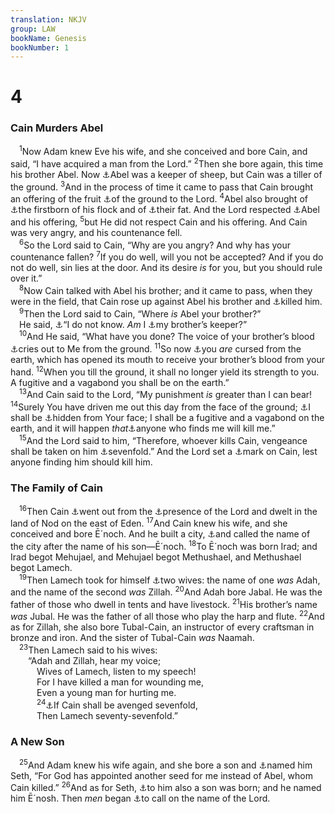 ```yaml
---
translation: NKJV
group: LAW
bookName: Genesis 
bookNumber: 1
---
```


<div class="title"><h1>4</h1><h3>Cain Murders Abel</h3></div>
<span class="verse sa_4_1"> <sup>1</sup>Now Adam knew Eve his wife, and she conceived and bore Cain, and said, “I have acquired a man from the Lord.” </span>
<span class="verse sa_4_2"><sup>2</sup>Then she bore again, this time his brother Abel. Now <a data-toggle="tooltip" data-placement="bottom" title="Luke 11:50, 51">⚓</a>Abel was a keeper of sheep, but Cain was a tiller of the ground. </span>
<span class="verse sa_4_3"><sup>3</sup>And in the process of time it came to pass that Cain brought an offering of the fruit <a data-toggle="tooltip" data-placement="bottom" title="Num. 18:12">⚓</a>of the ground to the Lord. </span>
<span class="verse sa_4_4"><sup>4</sup>Abel also brought of <a data-toggle="tooltip" data-placement="bottom" title="Num. 18:17">⚓</a>the firstborn of his flock and of <a data-toggle="tooltip" data-placement="bottom" title="Lev. 3:16">⚓</a>their fat. And the Lord respected <a data-toggle="tooltip" data-placement="bottom" title="Heb. 11:4">⚓</a>Abel and his offering, </span>
<span class="verse sa_4_5"><sup>5</sup>but He did not respect Cain and his offering. And Cain was very angry, and his countenance fell.<br/></span>
<span class="verse sa_4_6"> <sup>6</sup>So the Lord said to Cain, “Why are you angry? And why has your countenance fallen? </span>
<span class="verse sa_4_7"><sup>7</sup>If you do well, will you not be accepted? And if you do not do well, sin lies at the door. And its desire <i>is</i> for you, but you should rule over it.”<br/></span>
<span class="verse sa_4_8"> <sup>8</sup>Now Cain talked with Abel his brother; and it came to pass, when they were in the field, that Cain rose up against Abel his brother and <a data-toggle="tooltip" data-placement="bottom" title="Matt. 23:35; Luke 11:51; (1 John 3:12–15); Jude 11">⚓</a>killed him.<br/></span>
<span class="verse sa_4_9"> <sup>9</sup>Then the Lord said to Cain, “Where <i>is</i> Abel your brother?”<br/> He said, <a data-toggle="tooltip" data-placement="bottom" title="John 8:44">⚓</a>“I do not know. <i>Am</i> I <a data-toggle="tooltip" data-placement="bottom" title="1 Cor. 8:11–13">⚓</a>my brother’s keeper?”<br/></span>
<span class="verse sa_4_10"> <sup>10</sup>And He said, “What have you done? The voice of your brother’s blood <a data-toggle="tooltip" data-placement="bottom" title="Num. 35:33; Deut. 21:1–9; Heb. 12:24; Rev. 6:9, 10">⚓</a>cries out to Me from the ground. </span>
<span class="verse sa_4_11"><sup>11</sup>So now <a data-toggle="tooltip" data-placement="bottom" title="Gen. 3:14; Deut. 11:28; 28:15–20; Gal. 3:10">⚓</a>you <i>are</i> cursed from the earth, which has opened its mouth to receive your brother’s blood from your hand. </span>
<span class="verse sa_4_12"><sup>12</sup>When you till the ground, it shall no longer yield its strength to you. A fugitive and a vagabond you shall be on the earth.”<br/></span>
<span class="verse sa_4_13"> <sup>13</sup>And Cain said to the Lord, “My punishment <i>is</i> greater than I can bear! </span>
<span class="verse sa_4_14"><sup>14</sup>Surely You have driven me out this day from the face of the ground; <a data-toggle="tooltip" data-placement="bottom" title="Ps. 51:11">⚓</a>I shall be <a data-toggle="tooltip" data-placement="bottom" title="Deut. 31:18; Is. 1:15">⚓</a>hidden from Your face; I shall be a fugitive and a vagabond on the earth, and it will happen <i>that</i><a data-toggle="tooltip" data-placement="bottom" title="Gen. 9:6; Num. 35:19, 21, 27">⚓</a>anyone who finds me will kill me.”<br/></span>
<span class="verse sa_4_15"> <sup>15</sup>And the Lord said to him, “Therefore, whoever kills Cain, vengeance shall be taken on him <a data-toggle="tooltip" data-placement="bottom" title="Gen. 4:24; Ps. 79:12">⚓</a>sevenfold.” And the Lord set a <a data-toggle="tooltip" data-placement="bottom" title="Gen. 9:6; Ezek. 9:4, 6">⚓</a>mark on Cain, lest anyone finding him should kill him.<br/></span>
<div class="title"><h3>The Family of Cain</h3></div>
<span class="verse sa_4_16"> <sup>16</sup>Then Cain <a data-toggle="tooltip" data-placement="bottom" title="2 Kin. 13:23; 24:20; Jer. 23:39; 52:3">⚓</a>went out from the <a data-toggle="tooltip" data-placement="bottom" title="Jon. 1:3">⚓</a>presence of the Lord and dwelt in the land of Nod on the east of Eden. </span>
<span class="verse sa_4_17"><sup>17</sup>And Cain knew his wife, and she conceived and bore Ē´noch. And he built a city, <a data-toggle="tooltip" data-placement="bottom" title="Ps. 49:11">⚓</a>and called the name of the city after the name of his son—Ē´noch. </span>
<span class="verse sa_4_18"><sup>18</sup>To Ē´noch was born Irad; and Irad begot Mehujael, and Mehujael begot Methushael, and Methushael begot Lamech.<br/></span>
<span class="verse sa_4_19"> <sup>19</sup>Then Lamech took for himself <a data-toggle="tooltip" data-placement="bottom" title="Gen. 2:24; 16:3; 1 Tim. 3:2">⚓</a>two wives: the name of one <i>was</i> Adah, and the name of the second <i>was</i> Zillah. </span>
<span class="verse sa_4_20"><sup>20</sup>And Adah bore Jabal. He was the father of those who dwell in tents and have livestock. </span>
<span class="verse sa_4_21"><sup>21</sup>His brother’s name <i>was</i> Jubal. He was the father of all those who play the harp and flute. </span>
<span class="verse sa_4_22"><sup>22</sup>And as for Zillah, she also bore Tubal-Cain, an instructor of every craftsman in bronze and iron. And the sister of Tubal-Cain <i>was</i> Naamah.<br/></span>
<span class="verse sa_4_23"> <sup>23</sup>Then Lamech said to his wives:<br/>  “Adah and Zillah, hear my voice;<br/>   Wives of Lamech, listen to my speech!<br/>   For I have killed a man for wounding me,<br/>   Even a young man for hurting me.<br/></span>
<span class="verse sa_4_24">   <sup>24</sup><a data-toggle="tooltip" data-placement="bottom" title="Gen. 4:15">⚓</a>If Cain shall be avenged sevenfold,<br/>   Then Lamech seventy-sevenfold.”<br/></span>
<div class="title"><h3>A New Son</h3></div>
<span class="verse sa_4_25"> <sup>25</sup>And Adam knew his wife again, and she bore a son and <a data-toggle="tooltip" data-placement="bottom" title="Gen. 5:3">⚓</a>named him Seth, “For God has appointed another seed for me instead of Abel, whom Cain killed.” </span>
<span class="verse sa_4_26"><sup>26</sup>And as for Seth, <a data-toggle="tooltip" data-placement="bottom" title="Gen. 5:6">⚓</a>to him also a son was born; and he named him Ē´nosh. Then <i>men</i> began <a data-toggle="tooltip" data-placement="bottom" title="Gen. 12:8; 26:25; 1 Kin. 18:24; Ps. 116:17; Joel 2:32; Zeph. 3:9; 1 Cor. 1:2">⚓</a>to call on the name of the Lord.<br/></span>
